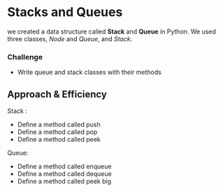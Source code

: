  # Stacks and Queues

 we created a data structure called **Stack** and **Queue** in Python. We used three classes, _Node_ and _Queue_, and _Stack_.
 
 ### Challenge
- Write queue and stack classes with their methods

## Approach & Efficiency
Stack :
- Define a method called push 
- Define a method called pop 
- Define a method called peek 

Queue:
- Define a method called enqueue
- Define a method called dequeue
- Define a method called peek big
